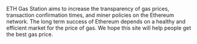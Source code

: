 ETH Gas Station aims to increase the transparency of gas prices, transaction confirmation times, and miner policies on the Ethereum network. The long term success of Ethereum depends on a healthy and efficient market for the price of gas. We hope this site will help people get the best gas price.